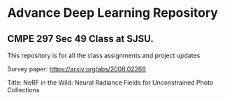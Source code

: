 # Advance Deep Learning Repository  
## CMPE 297 Sec 49 Class at SJSU.  
  
This repository is for all the class assignments and project updates

Survey paper: 
https://arxiv.org/abs/2008.02268

Title: NeRF in the Wild: Neural Radiance Fields for Unconstrained Photo Collections
